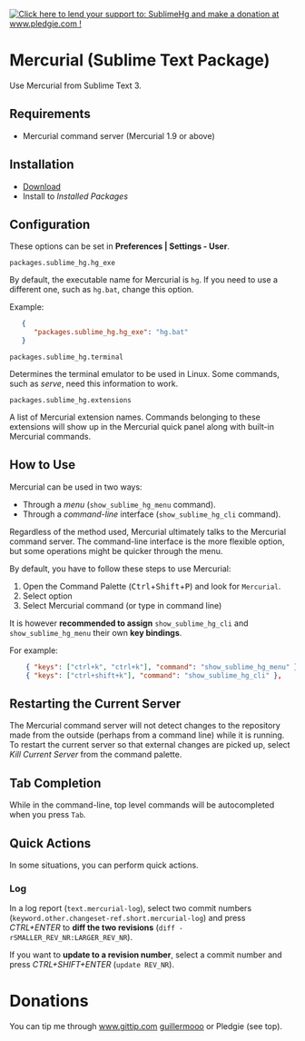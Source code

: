 <a href='http://www.pledgie.com/campaigns/19374'><img alt='Click here to lend your support to: SublimeHg and make a donation at www.pledgie.com !' src='http://www.pledgie.com/campaigns/19374.png?skin_name=chrome' border='0' /></a>

# Mercurial (Sublime Text Package)

Use Mercurial from Sublime Text 3.


## Requirements

* Mercurial command server (Mercurial 1.9 or above)


## Installation

- [Download](https://bitbucket.org/guillermooo/mercurial/downloads/Mercurial.sublime-package)
- Install to *Installed Packages*


## Configuration

These options can be set in **Preferences | Settings - User**.

`packages.sublime_hg.hg_exe`

By default, the executable name for Mercurial is ``hg``. If you need to
use a different one, such as ``hg.bat``, change this option.

Example:

```json
   {
      "packages.sublime_hg.hg_exe": "hg.bat"
   }
```

`packages.sublime_hg.terminal`

Determines the terminal emulator to be used in Linux. Some commands, such
as *serve*, need this information to work.

`packages.sublime_hg.extensions`

A list of Mercurial extension names. Commands belonging to these extensions
will show up in the Mercurial quick panel along with built-in Mercurial
commands.


## How to Use

Mercurial can be used in two ways:

- Through a *menu* (`show_sublime_hg_menu` command).
- Through a *command-line* interface (`show_sublime_hg_cli` command).

Regardless of the method used, Mercurial ultimately talks to the Mercurial
command server. The command-line interface is the more flexible option, but
some operations might be quicker through the menu.

By default, you have to follow these steps to use Mercurial:

1. Open the Command Palette (<kbd>Ctrl</kbd>+<kbd>Shift</kbd>+<kbd>P</kbd>) and look for `Mercurial`.
2. Select option
3. Select Mercurial command (or type in command line)

It is however **recommended to assign** ``show_sublime_hg_cli`` and
``show_sublime_hg_menu`` their own **key bindings**.

For example:

```json
	{ "keys": ["ctrl+k", "ctrl+k"], "command": "show_sublime_hg_menu" },
	{ "keys": ["ctrl+shift+k"], "command": "show_sublime_hg_cli" },
```

## Restarting the Current Server

The Mercurial command server will not detect changes to the repository made
from the outside (perhaps from a command line) while it is running. To restart
the current server so that external changes are picked up, select
*Kill Current Server* from the command palette.

## Tab Completion

While in the command-line, top level commands will be autocompleted when you
press ``Tab``.


## Quick Actions

In some situations, you can perform quick actions.

### Log

In a log report (``text.mercurial-log``), select two commit numbers (``keyword.other.changeset-ref.short.mercurial-log``)
and press *CTRL+ENTER* to **diff the two revisions** (``diff -rSMALLER_REV_NR:LARGER_REV_NR``).

If you want to **update to a revision number**, select a commit number and press *CTRL+SHIFT+ENTER* (``update REV_NR``).


Donations
=========

You can tip me through www.gittip.com [guillermooo](http://www.gittip.com/guillermooo/) or Pledgie (see top).
	